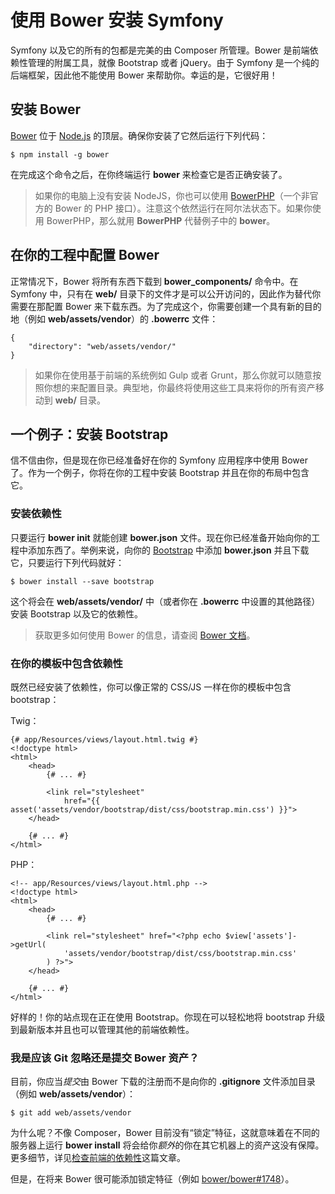 # 使用 Bower 安装 Symfony

Symfony 以及它的所有的包都是完美的由 Composer 所管理。Bower 是前端依赖性管理的附属工具，就像 Bootstrap 或者 jQuery。由于 Symfony 是一个纯的后端框架，因此他不能使用 Bower 来帮助你。幸运的是，它很好用！  

## 安装 Bower

[Bower](http://bower.io/) 位于 [Node.js](https://nodejs.org/) 的顶层。确保你安装了它然后运行下列代码：  

```
$ npm install -g bower
```

在完成这个命令之后，在你终端运行 **bower** 来检查它是否正确安装了。  

>如果你的电脑上没有安装 NodeJS，你也可以使用 [BowerPHP](http://bowerphp.org/)（一个非官方的 Bower 的 PHP 接口）。注意这个依然运行在阿尔法状态下。如果你使用 BowerPHP，那么就用 **BowerPHP** 代替例子中的 **bower**。  

## 在你的工程中配置 Bower

正常情况下，Bower 将所有东西下载到 **bower_components/** 命令中。在 Symfony 中，只有在 **web/** 目录下的文件才是可以公开访问的，因此作为替代你需要在那配置 Bower 来下载东西。为了完成这个，你需要创建一个具有新的目的地（例如 **web/assets/vendor**）的 **.bowerrc** 文件：  

```
{
    "directory": "web/assets/vendor/"
}
```

>如果你在使用基于前端的系统例如 Gulp 或者 Grunt，那么你就可以随意按照你想的来配置目录。典型地，你最终将使用这些工具来将你的所有资产移动到 **web/** 目录。  

## 一个例子：安装 Bootstrap

信不信由你，但是现在你已经准备好在你的 Symfony 应用程序中使用 Bower 了。作为一个例子，你将在你的工程中安装 Bootstrap 并且在你的布局中包含它。  

### 安装依赖性

只要运行 **bower init** 就能创建 **bower.json** 文件。现在你已经准备开始向你的工程中添加东西了。举例来说，向你的 [Bootstrap](http://getbootstrap.com/) 中添加 **bower.json** 并且下载它，只要运行下列代码就好：  

```
$ bower install --save bootstrap
```

这个将会在 **web/assets/vendor/** 中（或者你在 **.bowerrc** 中设置的其他路径）安装 Bootstrap 以及它的依赖性。  

>获取更多如何使用 Bower 的信息，请查阅 [Bower 文档](http://bower.io/)。  

### 在你的模板中包含依赖性

既然已经安装了依赖性，你可以像正常的 CSS/JS 一样在你的模板中包含 bootstrap：  

Twig：  

```
{# app/Resources/views/layout.html.twig #}
<!doctype html>
<html>
    <head>
        {# ... #}

        <link rel="stylesheet"
            href="{{ asset('assets/vendor/bootstrap/dist/css/bootstrap.min.css') }}">
    </head>

    {# ... #}
</html>
```

PHP：  

```
<!-- app/Resources/views/layout.html.php -->
<!doctype html>
<html>
    <head>
        {# ... #}

        <link rel="stylesheet" href="<?php echo $view['assets']->getUrl(
            'assets/vendor/bootstrap/dist/css/bootstrap.min.css'
        ) ?>">
    </head>

    {# ... #}
</html>
```

好样的！你的站点现在正在使用 Bootstrap。你现在可以轻松地将 bootstrap 升级到最新版本并且也可以管理其他的前端依赖性。  

### 我是应该 Git 忽略还是提交 Bower 资产？

目前，你应当*提交*由 Bower 下载的注册而不是向你的 **.gitignore** 文件添加目录（例如 **web/assets/vendor**）：  

```
$ git add web/assets/vendor
```

为什么呢？不像 Composer，Bower 目前没有“锁定”特征，这就意味着在不同的服务器上运行 **bower install** 将会给你*额外*的你在其它机器上的资产这没有保障。更多细节，详见[检查前端的依赖性](http://addyosmani.com/blog/checking-in-front-end-dependencies/)这篇文章。  

但是，在将来 Bower 很可能添加锁定特征（例如 [bower/bower#1748](https://github.com/bower/bower/pull/1748)）。  


